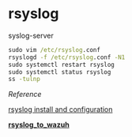 # rsyslog
syslog-server


```cmd
sudo vim /etc/rsyslog.conf
rsyslogd -f /etc/rsyslog.conf -N1
sudo systemctl restart rsyslog
sudo systemctl status rsyslog
ss -tulnp
```

_Reference_

[rsyslog install and configuration](https://kifarunix.com/setup-rsyslog-server-on-ubuntu-20-04/)

[**rsyslog_to_wazuh**](https://wazuh.com/blog/how-to-configure-rsyslog-client-to-send-events-to-wazuh/)
